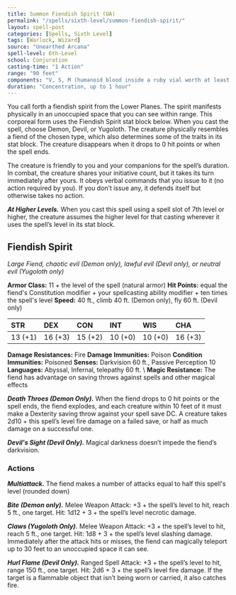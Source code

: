 ```yaml
---
title: Summon Fiendish Spirit (UA)
permalink: "/spells/sixth-level/summon-fiendish-spirit/"
layout: spell-post
categories: [Spells, Sixth Level]
tags: [Warlock, Wizard]
source: "Unearthed Arcana"
spell-level: 6th-Level
school: Conjuration
casting-time: "1 Action"
range: "90 feet"
components: "V, S, M (humanoid blood inside a ruby vial worth at least 600 gp)"
duration: "Concentration, up to 1 hour"
---
```


You call forth a fiendish spirit from the Lower Planes. The spirit manifests physically in an unoccupied space that you can see within range. This corporeal form uses the Fiendish Spirit stat block below. When you cast the spell, choose Demon, Devil, or Yugoloth. The creature physically resembles a fiend of the chosen type, which also determines some of the traits in its stat block. The creature disappears when it drops to 0 hit points or when the spell ends.

The creature is friendly to you and your companions for the spell’s duration. In combat, the creature shares your initiative count, but it takes its turn immediately after yours. It obeys verbal commands that you issue to it (no action required by you). If you don’t issue any, it defends itself but otherwise takes no action.

***At Higher Levels.*** When you cast this spell using a spell slot of 7th level or higher, the creature assumes the higher level for that casting wherever it uses the spell’s level in its stat block.

## Fiendish Spirit 

*Large Fiend, chaotic evil (Demon only), lawful evil (Devil only), or neutral evil (Yugoloth only)*

**Armor Class:** 11 + the level of the spell (natural armor)
**Hit Points:** equal the fiend's Constitution modifier + your spellcasting ability modifier + ten times the spell's level
**Speed:** 40 ft., climb 40 ft. (Demon only), fly 60 ft. (Devil only)

|STR|DEX|CON|INT|WIS|CHA|
|:--|:--|:--|:--|:--|:--|
|13 (+1)|16 (+3)|15 (+2)|10 (+0)|10 (+0)|16 (+3)|

**Damage Resistances:** Fire
**Damage Immunities:** Poison
**Condition Immunities:** Poisoned
**Senses:** Darkvision 60 ft., Passive Perception 10
**Languages:** Abyssal, Infernal, telepathy 60 ft.
\\
**Magic Resistance:** The fiend has advantage on saving throws against spells and other magical effects

***Death Throes (Demon Only).*** When the fiend drops to 0 hit points or the spell ends, the fiend explodes, and each creature within 10 feet of it must make a Dexterity saving throw against your spell save DC. A creature takes 2d10 + this spell’s level fire damage on a failed save, or half as much damage on a successful one.

***Devil's Sight (Devil Only).*** Magical darkness doesn’t impede the fiend’s darkvision.

### Actions

***Multiattack.*** The fiend makes a number of attacks equal to half this spell's level (rounded down)

***Bite (Demon only).*** Melee Weapon Attack: +3 + the spell’s level to hit, reach 5 ft., one target. Hit: 1d12 + 3 + the spell’s level necrotic damage.

***Claws (Yugoloth Only).*** Melee Weapon Attack: +3 + the spell’s level to hit, reach 5 ft., one target. Hit: 1d8 + 3 + the spell’s level slashing damage. Immediately after the attack hits or misses, the fiend can magically teleport up to 30 feet to an unoccupied space it can see.

***Hurl Flame (Devil Only).*** Ranged Spell Attack: +3 + the spell’s level to hit, range 150 ft., one target. Hit: 2d6 + 3 + the spell’s level fire damage. If the target is a flammable object that isn’t being worn or carried, it also catches fire.
